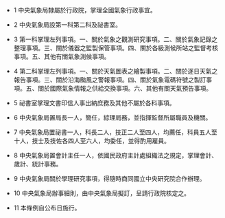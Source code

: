 * 1 中央氣象局隸屬於行政院，掌理全國氣象行政事宜。

* 2 中央氣象局設第一科第二科及祕書室。

* 3 第一科掌理左列事項。一、關於氣象之觀測研究事項。二、關於氣象記錄之整理事項。三、關於儀器之監製保管事項。四、關於各級測候所站之監督考核事項。五、其他有關氣象測候事項。

* 4 第二科掌理左列事項。一、關於天氣圖表之繪製事項。二、關於逐日天氣之報告事項。三、關於沿海颱風之警報事項。四、關於氣象電碼符號之製訂事項。五、關於國際氣象情報之供給交換事項。六、其他有關天氣預告事項。

* 5 祕書室掌理文書印信人事出納庶務及其他不屬於各科事項。

* 6 中央氣象局置局長一人，簡任，綜理局務，並指揮監督所屬職員及機關。

* 7 中央氣象局置祕書一人，科長二人，技正二人至四人，均薦任，科員五人至十人，技士及技佐各四人至六人，均委任，並得酌用雇員。

* 8 中央氣象局置會計主任一人，依國民政府主計處組織法之規定，掌理會計、歲計、統計事務。

* 9 中央氣象局關於學理研究事項，得隨時商同國立中央研究院合作辦理。

* 10 中央氣象局辦事細則，由中央氣象局擬訂，呈請行政院核定之。

* 11 本條例自公布日施行。

